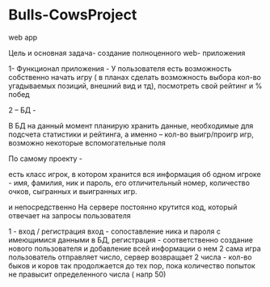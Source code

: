 # Bulls-CowsProject
web app

Цель и основная задача- создание полноценного web- приложения

1-	Функционал приложения - 
У пользователя есть возможность собственно начать игру ( в планах сделать возможность выбора кол-во угадываемых позиций, внешний вид и тд), посмотреть свой рейтинг и % побед

2 – БД - 

В БД на данный момент планирую хранить данные, необходимые для подсчета статистики и рейтинга, а именно – кол-во выигр/проигр игр, 
возможно некоторые вспомогательные поля

По самому проекту - 

есть класс игрок, в котором хранится вся информация об одном игроке - имя, фамилия, ник и пароль, его отличительный  номер, количество очков, сыгранных и выигранных игр.

и непосредственно 
На сервере постоянно крутится код, который отвечает на запросы пользователя

1 - вход / регистрация
вход - сопоставление ника и пароля с имеющимися данными в БД, 
регистрация - соответственно создание нового пользователя и добавление всей информации о нем
2 сама игра 
пользователь отправляет число, сервер возвращает 2 числа - кол-во быков и коров
так продолжается до тех пор, пока количество попыток не правысит определенного числа ( напр 50)

